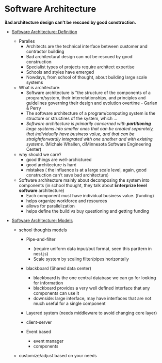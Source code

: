 # Software Architecture

**Bad architecture design can't be rescued by good construction.**

- [Software Architecture: Definition](https://www.coursera.org/learn/software-processes/lecture/gkXeB/software-architecture-definition)

  - Paralles
    - Architects are the technical interface between customer and contractor building <the thing>
    - Bad architectural design can not be rescued by good construction
    - Specialist types of projects require architect expertise
    - Schools and styles have emerged
    - Nowdays, from school of thought, about building large scale systems
  - What is architecture:
    - Software architecture is "the structure of the components of a program/system, their interrelationships, and principles and guidelines governing their design and evolution overtime - Garlan & Perry
    - The software architecture of a program/computing system is the structore or structires of the system, which ...
    - _Software architecture is primarily concerned with **partitioning** large systems into smaller ones that can be created separately, that individually have business value, and that can be straightforwardly integrated with one another and with existing systems_. (Michale Whallen, diMinnesota Software Engineering Center)
  - why should we care?
    - good things are well-archictured
    - good architecture is hard
    - mistakes ( the influence is at a large scale level, again, good construction can't save bad architecture)
  - Software architecture mainly about decomposing the system into components (in school thought, they talk about **Enterprize level software** architecture)
    - Each component must have individual business value. (funding)
    - helps organize workforce and resources
    - allows for parallelization
    - helps define the build vs buy questioning and getting funding

- [Software Architecture: Models](https://www.coursera.org/learn/software-processes/lecture/mVUSh/software-architecture-models)

  - school thoughts models

    - Pipe-and-filter
      - (require uniform data input/out format, seen this parttern in nest.js)
      - Scale system by scaling filter/pipes horizontally
    - blackboard (Shared data center)

      - blackboard is the one central database we can go for looking for information
      - blackboard provides a very well defined interface that any components can use it
      - downside: large interface, may have interfaces that are not much useful for a single component

    - Layered system (needs middleware to avoid changing core layer)
    - client-server
    - Event based
      - event manager
      - components

  - customize/adjust based on your needs

